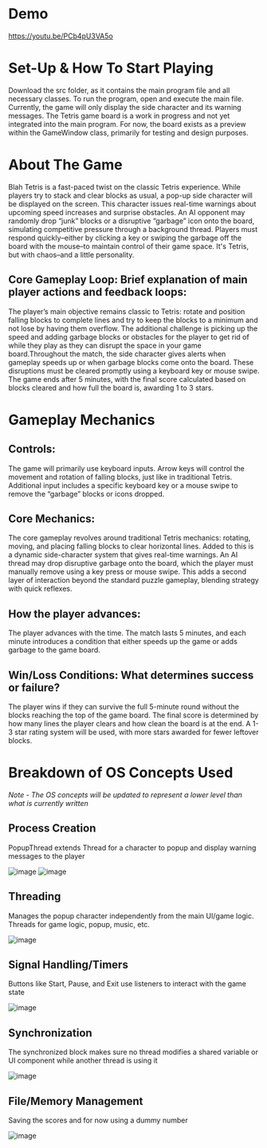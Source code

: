 # Demo
https://youtu.be/PCb4pU3VA5o
# Set-Up & How To Start Playing
Download the src folder, as it contains the main program file and all necessary classes. To run the program, open and execute the main file. Currently, the game will only display the side character and its warning messages. The Tetris game board is a work in progress and not yet integrated into the main program. For now, the board exists as a preview within the GameWindow class, primarily for testing and design purposes.

# About The Game
Blah Tetris is a fast-paced twist on the classic Tetris experience. While players try to stack and clear blocks as usual, a pop-up side character will be displayed on the screen. This character issues real-time warnings about upcoming speed increases and surprise obstacles. An AI opponent may randomly drop “junk” blocks or a disruptive “garbage” icon onto the board, simulating competitive pressure through a background thread. Players must respond quickly–either by clicking a key or swiping the garbage off the board with the mouse–to maintain control of their game space. It's Tetris, but with chaos–and a little personality.
## Core Gameplay Loop: Brief explanation of main player actions and feedback loops:
The player’s main objective remains classic to Tetris: rotate and position falling blocks to complete lines and try to keep the blocks to a minimum and not lose by having them overflow. The additional challenge is picking up the speed and adding garbage blocks or obstacles for the player to get rid of while they play as they can disrupt the space in your game board.Throughout the match, the side character gives alerts when gameplay speeds up or when garbage blocks come onto the board. These disruptions must be cleared promptly using a keyboard key or mouse swipe. The game ends after 5 minutes, with the final score calculated based on blocks cleared and how full the board is, awarding 1 to 3 stars.

# Gameplay Mechanics
## Controls:
The game will primarily use keyboard inputs. Arrow keys will control the movement and rotation of falling blocks, just like in traditional Tetris. Additional input includes a specific keyboard key or a mouse swipe to remove the “garbage” blocks or icons dropped.
## Core Mechanics:
The core gameplay revolves around traditional Tetris mechanics: rotating, moving, and placing falling blocks to clear horizontal lines. Added to this is a dynamic side-character system that gives real-time warnings. An AI thread may drop disruptive garbage onto the board, which the player must manually remove using a key press or mouse swipe. This adds a second layer of interaction beyond the standard puzzle gameplay, blending strategy with quick reflexes.
## How the player advances:
The player advances with the time. The match lasts 5 minutes, and each minute introduces a condition that either speeds up the game or adds garbage to the game board.
## Win/Loss Conditions: What determines success or failure?
The player wins if they can survive the full 5-minute round without the blocks reaching the top of the game board. The final score is determined by how many lines the player clears and how clean the board is at the end. A 1-3 star rating system will be used, with more stars awarded for fewer leftover blocks.

# Breakdown of OS Concepts Used
*Note - The OS concepts will be updated to represent a lower level than what is currently written*
## Process Creation
PopupThread extends Thread for a character to popup and display warning messages to the player

![image](https://github.com/user-attachments/assets/343b6627-ce7d-46e5-96a8-2880c31715ac)
![image](https://github.com/user-attachments/assets/ceed9bec-2755-4b9a-95ce-dd44f686edbb)
## Threading
Manages the popup character independently from the main UI/game logic.
Threads for game logic, popup, music, etc.

![image](https://github.com/user-attachments/assets/1c328b57-b1d4-444a-ba05-2738d7e24229)
## Signal Handling/Timers
Buttons like Start, Pause, and Exit use listeners to interact with the game state

![image](https://github.com/user-attachments/assets/6965062c-f877-4cb5-8c62-eea39742d6e3)
## Synchronization
The synchronized block makes sure no thread modifies a shared variable or UI component while another thread is using it

![image](https://github.com/user-attachments/assets/ef5aeb69-dddb-406a-a8d0-f7c7f304247f)
## File/Memory Management
Saving the scores and for now using a dummy number

![image](https://github.com/user-attachments/assets/18d7d23d-7a4f-4bea-8e27-082fcf647a09)

